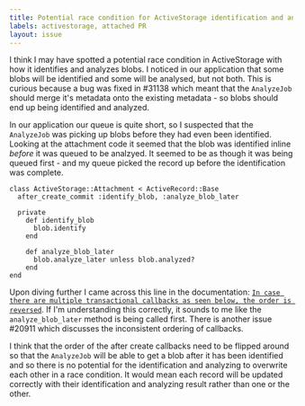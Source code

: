 ```yaml
---
title: Potential race condition for ActiveStorage identification and analyzation
labels: activestorage, attached PR
layout: issue
---
```


I think I may have spotted a potential race condition in ActiveStorage with how it identifies and analyzes blobs. I noticed in our application that some blobs will be identified and some will be analysed, but not both. This is curious because a bug was fixed in #31138 which meant that the `AnalyzeJob` should merge it's metadata onto the existing metadata - so blobs should end up being identified and analyzed.

In our application our queue is quite short, so I suspected that the `AnalyzeJob` was picking up blobs before they had even been identified. Looking at the attachment code it seemed that the blob was identified inline *before* it was queued to be analzyed. It seemed to be as though it was being queued first - and my queue picked the record up before the identification was complete.

```
class ActiveStorage::Attachment < ActiveRecord::Base
  after_create_commit :identify_blob, :analyze_blob_later

  private
    def identify_blob
      blob.identify
    end

    def analyze_blob_later
      blob.analyze_later unless blob.analyzed?
    end
end
```

Upon diving further I came across this line in the documentation: [`In case there are multiple transactional callbacks as seen below, the order is reversed`](http://api.rubyonrails.org/classes/ActiveRecord/Callbacks.html). If I'm understanding this correctly, it sounds to me like the `analyze_blob_later` method is being called first. There is another issue #20911 which discusses the inconsistent ordering of callbacks.

I think that the order of the after create callbacks need to be flipped around so that the `AnalyzeJob` will be able to get a blob after it has been identified and so there is no potential for the identification and analyzing to overwrite each other in a race condition. It would mean each record will be updated correctly with their identification and analyzing result rather than one or the other.
